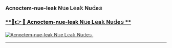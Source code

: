 ### Acnoctem-nue-leak N𝚞e L𝚎a𝚔 Nu𝚍e𝚜   

### [ **🔗👉 🔴 Acnoctem-nue-leak N𝚞e L𝚎a𝚔 Nu𝚍e𝚜 **](https://taap.it/xNRuk4)  

[![Acnoctem-nue-leak N𝚞e L𝚎a𝚔 Nu𝚍e𝚜 ](https://i.imgur.com/0qMVB7G.gif)](https://taap.it/xNRuk4)  

___  
